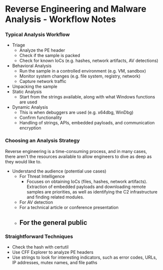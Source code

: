 # Reverse Engineering and Malware Analysis - Workflow Notes

### Typical Analysis Workflow

- Triage
  - Analyze the PE header
  - Check if the sample is packed
  - Check for known IoCs (e.g. hashes, network artifacts, AV detections)
- Behavioral Analysis
  - Run the sample in a controlled environment (e.g. VM, sandbox)
  - Monitor system changes (e.g. file system, registry, network)
  - Capture network traffic
- Unpacking the sample
- Static Analysis
  - Start from the strings available, along with what Windows functions are used
- Dynamic Analysis
  - This is when debuggers are used (e.g. x64dbg, WinDbg)
  - Confirm functionality
  - Handling of strings, APIs, embedded payloads, and communication encryption

### Choosing an Analysis Strategy
Reverse engineering is a time-consuming process, and in many cases, there aren't the resources available to allow engineers to dive as deep as they would like to.

- Understand the audience (potential use cases)
   - For Threat Intelligence
      - Focuses on obtaining IoCs (files, hashes, network artifacts). Extraction of embedded payloads and downloading remote samples are priorities, as well as identifying the C2 infrastructure and finding related modules.
   - For AV detection
   - For a technical article or conference presentation
   - For the general public
      - 


### Straightforward Techniques
- Check the hash with certutil
- Use CFF Explorer to analyze PE headers
- Use strings to look for interesting indicators, such as error codes, URLs, IP addresses, mutex names, and file paths